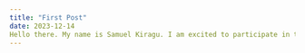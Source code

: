 ```yaml
---
title: "First Post"
date: 2023-12-14
Hello there. My name is Samuel Kiragu. I am excited to participate in this program. I look forward to actively participate in developing and maintaining open source softwawre in the near future.
---
```

